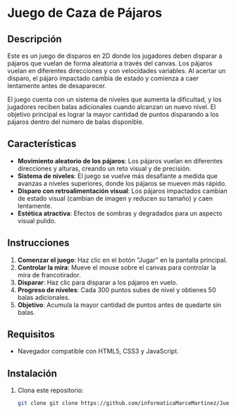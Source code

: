 # Juego de Caza de Pájaros

## Descripción

Este es un juego de disparos en 2D donde los jugadores deben disparar a pájaros que vuelan de forma aleatoria a través del canvas. Los pájaros vuelan en diferentes direcciones y con velocidades variables. Al acertar un disparo, el pájaro impactado cambia de estado y comienza a caer lentamente antes de desaparecer.

El juego cuenta con un sistema de niveles que aumenta la dificultad, y los jugadores reciben balas adicionales cuando alcanzan un nuevo nivel. El objetivo principal es lograr la mayor cantidad de puntos disparando a los pájaros dentro del número de balas disponible.

## Características

- **Movimiento aleatorio de los pájaros**: Los pájaros vuelan en diferentes direcciones y alturas, creando un reto visual y de precisión.
- **Sistema de niveles**: El juego se vuelve más desafiante a medida que avanzas a niveles superiores, donde los pájaros se mueven más rápido.
- **Disparo con retroalimentación visual**: Los pájaros impactados cambian de estado visual (cambian de imagen y reducen su tamaño) y caen lentamente.
- **Estética atractiva**: Efectos de sombras y degradados para un aspecto visual pulido.

## Instrucciones

1. **Comenzar el juego**: Haz clic en el botón "Jugar" en la pantalla principal.
2. **Controlar la mira**: Mueve el mouse sobre el canvas para controlar la mira de francotirador.
3. **Disparar**: Haz clic para disparar a los pájaros en vuelo.
4. **Progreso de niveles**: Cada 300 puntos subes de nivel y obtienes 50 balas adicionales.
5. **Objetivo**: Acumula la mayor cantidad de puntos antes de quedarte sin balas.

## Requisitos

- Navegador compatible con HTML5, CSS3 y JavaScript.

## Instalación

1. Clona este repositorio:
   ```bash
   git clone git clone https://github.com/informaticaMarceMartinez/Juego_Cazando_Pajaros.git

